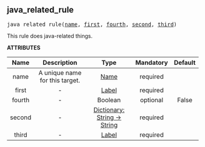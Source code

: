 <!-- Generated with Stardoc: http://skydoc.bazel.build -->

<a name="#java_related_rule"></a>

## java_related_rule

<pre>
java_related_rule(<a href="#java_related_rule-name">name</a>, <a href="#java_related_rule-first">first</a>, <a href="#java_related_rule-fourth">fourth</a>, <a href="#java_related_rule-second">second</a>, <a href="#java_related_rule-third">third</a>)
</pre>

This rule does java-related things.

**ATTRIBUTES**


| Name  | Description | Type | Mandatory | Default |
| :-------------: | :-------------: | :-------------: | :-------------: | :-------------: |
| name |  A unique name for this target.   | <a href="https://bazel.build/docs/build-ref.html#name">Name</a> | required |  |
| first |  -   | <a href="https://bazel.build/docs/build-ref.html#labels">Label</a> | required |  |
| fourth |  -   | Boolean | optional | False |
| second |  -   | <a href="https://bazel.build/docs/skylark/lib/dict.html">Dictionary: String -> String</a> | required |  |
| third |  -   | <a href="https://bazel.build/docs/build-ref.html#labels">Label</a> | required |  |


